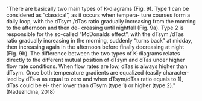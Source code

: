 "There are basically two main types of K-diagrams (Fig. 9). Type 1 can be considered as “classical”, as it occurs when tempera- ture courses form a daily loop, with the dTsym /dTas ratio gradually increasing from the morning to the afternoon and then de- creasing until nightfall (Fig. 9a). Type 2 is responsible for the so-called “McDonalds effect”, with the dTsym /dTas ratio gradually increasing in the morning, suddenly “turns back” at midday, then increasing again in the afternoon before finally decreasing at night (Fig. 9b). The difference between the two types of K-diagrams relates directly to the different mutual position of dTsym and dTas under higher flow rate conditions. When flow rates are low, dTas is always higher than dTsym. Once both temperature gradients are equalized (easily character- ized by dTs-a as equal to zero and when dTsym/dTas ratio equals to 1), dTas could be ei- ther lower than dTsym (type 1) or higher (type 2)." (Nadezhdina, 2018)